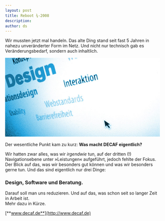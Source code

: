 ```yaml
---
layout: post
title: Reboot ¾-2008
description:
author: ds
---
```



Wir mussten jetzt mal handeln. Das alte Ding stand seit fast 5 Jahren in nahezu unveränderter Form im Netz. Und nicht nur technisch gab es Veränderungsbedarf, sondern auch inhaltlich.

![DECAF](/content/images/2015/02/p1030386.jpg)

Der wesentliche Punkt kam zu kurz: **Was macht DECAF eigentlich?**

Wir hatten zwar alles, was wir *irgendwie* tun, auf der dritten (!) Navigationsebene unter »Leistungen« aufgeführt, jedoch fehlte der Fokus. Der Blick auf das, was wir besonders gut können und was wir besonders gerne tun. Und das sind eigentlich nur drei Dinge:

### Design, Software und Beratung.

Darauf soll man uns reduzieren. Und auf das, was schon seit so langer Zeit in Arbeit ist.  
 Mehr dazu in Kürze.

[**www.decaf.de**](http://www.decaf.de)


